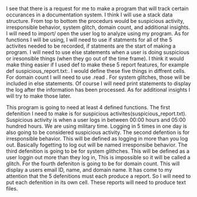 I see that there is a request for me to make a program that will track certain occurances in a documentation system. I think I will use a stack data structure. From top to bottom the procedurs would be suspicious activity, irresponsible behavior, system glitch, domain count, and additional insights. I will need to import/ open the user log to analyze using my program. As for functions I will be using, I will need to use if statments for all of the 5 activites needed to be recorded, if statments are the start of making a program. I will need to use else statements when a user is doing suspicious or iresonsible things (when they go out of the time frame). I think it would make thing easier if I used def to make these 5 report features, for example def suspicious_report.txt:. I would define these five things in diffrent cells. For domain count I will need to  use .read . For system glitches, those will be included in else statements. Of course I will need print statements to display the log after the information has been processed. As for additional insights I will try to make those later.

This program is going to need at least 4 defined functions. 
The first defenition I need to make is for suspicious activites(suspicious_report.txt). Suspicious activity is when a user logs in between 00:00 hours and 05:00 hundred hours. We are using military time. Logging in 5 times in one day is also going to be considered suspicious activity.
The second defention is for irresponsible behavior. This will be defined as logging in more than you log out. Basically fogetting to log out will be named irresponsibe behavior.
The third defenition is going to be for system glithches. This will be defined as a user loggin out more than they log in, This is impossible so it will be called a glitch.
For the fourth defeniton is going to be for domain count. This will display a users email ID, name, and domain name.
It has come to my attention that the 5 defenitions must each produce a report. So I will need to put each defenition in its own cell.
These reports will need to produce text files.
